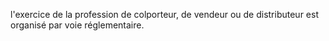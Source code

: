 l'exercice de la profession de colporteur, de vendeur ou de distributeur est organisé par voie réglementaire.